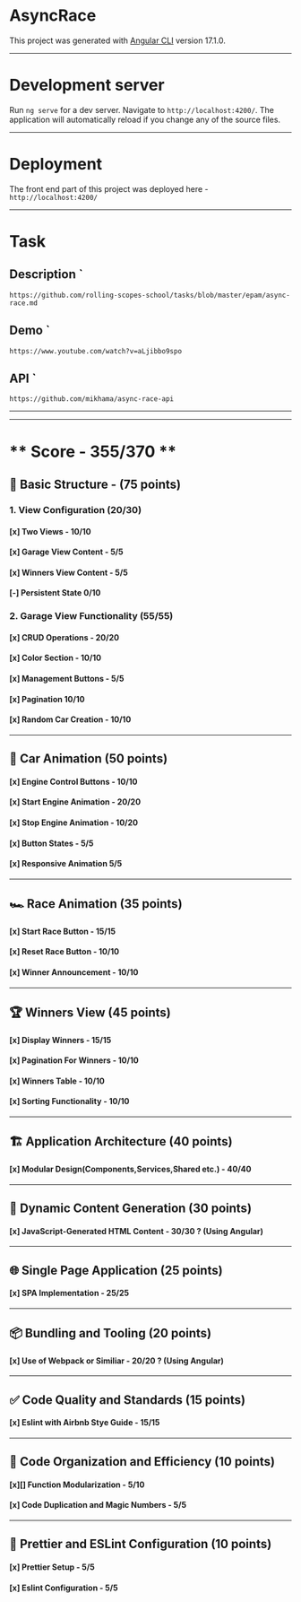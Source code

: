 # AsyncRace

This project was generated with [Angular CLI](https://github.com/angular/angular-cli) version 17.1.0.

---

# Development server

Run `ng serve` for a dev server. Navigate to `http://localhost:4200/`. The application will automatically reload if you change any of the source files.

---

# Deployment

The front end part of this project was deployed here - `http://localhost:4200/`

---

# Task

  ## Description ` 
  `https://github.com/rolling-scopes-school/tasks/blob/master/epam/async-race.md`  

  ## Demo ` 
  `https://www.youtube.com/watch?v=aLjibbo9spo`

  ## API `
  `https://github.com/mikhama/async-race-api`

---

---

# ** Score - 355/370 **


## 🏁 Basic Structure - (75 points)

 ### 1. View Configuration (20/30)
  #### [x] Two Views - 10/10
  #### [x] Garage View Content - 5/5
  #### [x] Winners View Content - 5/5
  #### [-] Persistent State 0/10
 ### 2. Garage View Functionality (55/55)
  #### [x] CRUD Operations - 20/20
  #### [x] Color Section - 10/10
  #### [x] Management Buttons - 5/5
  #### [x] Pagination  10/10
  #### [x] Random Car Creation - 10/10

---
 
## 🚗 Car Animation (50 points)

  #### [x] Engine Control Buttons - 10/10
  #### [x] Start Engine Animation - 20/20
  #### [x] Stop Engine Animation - 10/20
  #### [x] Button States - 5/5
  #### [x] Responsive Animation  5/5

---

## 🏎️ Race Animation (35 points)

  #### [x] Start Race Button - 15/15
  #### [x] Reset Race Button - 10/10
  #### [x] Winner Announcement - 10/10

---

## 🏆 Winners View (45 points)

  #### [x] Display Winners - 15/15
  #### [x] Pagination For Winners - 10/10
  #### [x] Winners Table - 10/10
  #### [x] Sorting Functionality - 10/10

---

## 🏗️ Application Architecture (40 points)

  #### [x] Modular Design(Components,Services,Shared etc.) - 40/40

---

## 📜 Dynamic Content Generation (30 points)

  #### [x] JavaScript-Generated HTML Content - 30/30 ? (Using Angular)

---

## 🌐 Single Page Application (25 points)

  #### [x] SPA Implementation - 25/25

---

## 📦 Bundling and Tooling (20 points)

  #### [x] Use of Webpack or Similiar - 20/20 ? (Using Angular)

---

## ✅ Code Quality and Standards (15 points)

  #### [x] Eslint with Airbnb Stye Guide - 15/15

---

## 📏 Code Organization and Efficiency (10 points)

  #### [x][] Function Modularization - 5/10
  #### [x] Code Duplication and Magic Numbers - 5/5

---

## 🎨 Prettier and ESLint Configuration (10 points)

  #### [x] Prettier Setup - 5/5
  #### [x] Eslint Configuration - 5/5
 









